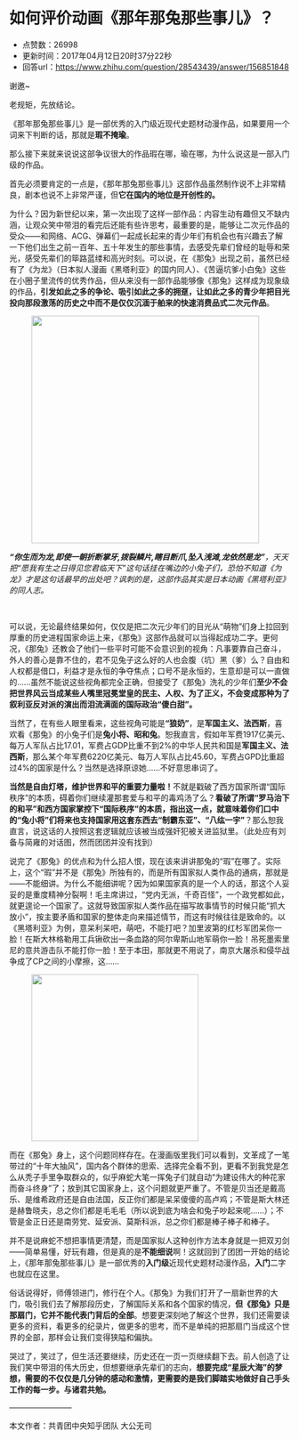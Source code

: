 # 如何评价动画《那年那兔那些事儿》？
- 点赞数：26998
- 更新时间：2017年04月12日20时37分22秒
- 回答url：https://www.zhihu.com/question/28543439/answer/156851848
<body>
 <p data-pid="KEqXq5G-">谢邀~</p>
 <p data-pid="ovx9FjZ6">老规矩，先放结论。</p>
 <p data-pid="jnuY1u-a">《那年那兔那些事儿》是一部优秀的入门级近现代史题材动漫作品，如果要用一个词来下判断的话，那就是<b>瑕不掩瑜</b>。</p>
 <p data-pid="zeLA8dMf">那么接下来就来说说这部争议很大的作品瑕在哪，瑜在哪，为什么说这是一部入门级的作品。</p>
 <p data-pid="OCm4BVvS">首先必须要肯定的一点是，《那年那兔那些事儿》这部作品虽然制作说不上非常精良，剧本也说不上非常严谨，但<b>它在国内的地位是开创性的。</b></p>
 <p data-pid="CSE1irr6">为什么？因为新世纪以来，第一次出现了这样一部作品：内容生动有趣但又不缺内涵，让观众笑中带泪的看完后还能有些许思考，最重要的是，能够让二次元作品的受众——和网络、ACG、弹幕们一起成长起来的青少年们有机会也有兴趣去了解一下他们出生之前一百年、五十年发生的那些事情，去感受先辈们曾经的耻辱和荣光，感受先辈们的筚路蓝缕和高光时刻。可以说，在《那兔》出现之前，虽然已经有了《为龙》（日本拟人漫画《黑塔利亚》的国内同人）、《苦逼坑爹小白兔》这些在小圈子里流传的优秀作品，但从来没有一部作品能够像《那兔》这样成为现象级的作品，<b>引发如此之多的争论、吸引如此之多的拥趸，让如此之多的青少年把目光投向那段激荡的历史之中而不是仅仅沉湎于舶来的快速消费品式二次元作品</b>。</p>
 <figure>
  <img src="https://picx.zhimg.com/50/v2-653cefebfe38032987d8b1bf047be78c_720w.jpg?source=1940ef5c" data-rawwidth="409" data-rawheight="276" data-original-token="v2-653cefebfe38032987d8b1bf047be78c" class="content_image" width="409">
 </figure>
 <p data-pid="lore_4Ri"><i><b>“你生而为龙,即使一朝折断掌牙,拨裂鳞片,瞎目断爪,坠入浅滩,龙依然是龙”</b>，天天把“愿我有生之日得见您君临天下”这句话挂在嘴边的小兔子们，恐怕不知道《为龙》才是这句话最早的出处吧？讽刺的是，这部作品其实是日本动画《黑塔利亚》的同人志。</i></p>
 <br>
 <p data-pid="R2gdQwj4">可以说，无论最终结果如何，仅仅是把二次元少年们的目光从“萌物”们身上拉回到厚重的历史进程国家命运上来，《那兔》这部作品就可以当得起成功二字。更何况，《那兔》还教会了他们一些平时可能不会意识到的视角：凡事要靠自己奋斗，外人的善心是靠不住的，君不见兔子这么好的人也会腹（坑）黑（爹）么？自由和人权都是借口，利益才是永恒的争夺焦点；口号不是永恒的，生意却是可以一直做的……虽然不能说这些视角都完全正确，但接受了《那兔》洗礼的少年们<b>至少不会把世界风云当成某些人嘴里冠冕堂皇的民主、人权、为了正义，不会变成那种为了叙利亚反对派的演出而泪流满面的国际政治“傻白甜”。</b></p>
 <p data-pid="-4nAXCoJ">当然了，在有些人眼里看来，这些视角可能是<b>“狼奶”</b>，是<b>军国主义、法西斯</b>，喜欢看《那兔》的小兔子们是<b>兔小将、昭和兔</b>。恕我直言，假如年军费1917亿美元、每万人军队占比17.01，军费占GDP比重不到2%的中华人民共和国是<b>军国主义、法西斯</b>，那么某个年军费6220亿美元、每万人军队占比45.60，军费占GPD比重超过4%的国家是什么？当然是选择原谅她……不好意思串词了。</p>
 <p data-pid="HHTbodoZ"><b>当然是自由灯塔，维护世界和平的重要力量啦！</b>不就是戳破了西方国家所谓“国际秩序”的本质，碍着你们继续灌那套爱与和平的毒鸡汤了么？<b>看破了所谓“罗马治下的和平”和西方国家掌控下“国际秩序”的本质，指出这一点，就意味着你们口中的“兔小将”们将来也支持国家用这套东西去“制霸东亚”、“八纮一宇”</b>？那么恕我直言，说这话的人按照这套逻辑就应该被当成强奸犯被关进监狱里。（此处应有刘备与简雍的对话图，然而团团并没有找到）</p>
 <p data-pid="emhgTr6_">说完了《那兔》的优点和为什么招人恨，现在该来讲讲那兔的“瑕”在哪了。实际上，这个“瑕”并不是《那兔》所独有的，而是所有国家拟人类作品的通病，那就是——不能细讲。为什么不能细讲呢？因为如果国家真的是一个人的话，那这个人妥妥的是重度精神分裂啊！毛主席讲过，“党内无派，千奇百怪”，一个政党都如此，就更遑论一个国家了。这就导致国家拟人类作品在描写故事情节的时候只能“抓大放小”，按主要矛盾和国家的整体走向来描述情节，而这有时候往往是致命的。以《黑塔利亚》为例，意呆利呆吧，萌吧，不能打吧？加里波第的红杉军团呆你一脸！在斯大林格勒用工兵锹砍出一条血路的阿尔卑斯山地军萌你一脸！吊死墨索里尼的意共游击队不能打你一脸！至于本田，那就更不用说了，南京大屠杀和侵华战争成了CP之间的小摩擦，这……</p>
 <figure>
  <img src="https://pic1.zhimg.com/50/v2-b69ab2cfa58e1c5a21bbd332a9c2386d_720w.jpg?source=1940ef5c" data-rawwidth="300" data-rawheight="300" data-original-token="v2-b69ab2cfa58e1c5a21bbd332a9c2386d" class="content_image" width="300">
 </figure>
 <p data-pid="0G4oLjN4">而在《那兔》身上，这个问题同样存在。在漫画版里我们可以看到，文革成了一笔带过的“十年大抽风”，国内各个群体的思索、选择完全看不到，更看不到我党是怎么从秃子手里争取群众的，似乎麻蛇大笔一挥兔子们就自动“为建设伟大的种花家而奋斗终身”了；放到其它国家身上，这个问题就更严重了。不管是贝当还是戴高乐、是维希政府还是自由法国，反正你们都是呆呆傻傻的高卢鸡；不管是斯大林还是赫鲁晓夫，总之你们都是毛毛毛（所以说到底为啥会和兔子吵起来呢……）；不管是金正日还是南劳党、延安派、莫斯科派，总之你们都是棒子棒子和棒子。</p>
 <p data-pid="g6mhfaxq">并不是说麻蛇不想把事情更清楚，而是国家拟人这种创作方法本身就是一把双刃剑——简单易懂，好玩有趣，但是真的是<b>不能细说</b>啊！这就回到了团团一开始的结论上，《那年那兔那些事儿》是一部优秀的<b>入门级</b>近现代史题材动漫作品，<b>入门</b>二字也就应在这里。</p>
 <p data-pid="gTrTBqE8">俗话说得好，师傅领进门，修行在个人。《那兔》为我们打开了一扇新世界的大门，吸引我们去了解那段历史，了解国际关系和各个国家的情况，<b>但《那兔》只是那扇门，它并不能代表门背后的全部</b>。想要更深刻地了解这个世界，我们还需要读更多的资料，看更多的纪录片，做更多的思考，而不是单纯的把那扇门当成这个世界的全部，那样会让我们变得狭隘和偏执。</p>
 <p data-pid="qxW6t7iQ">哭过了，笑过了，但生活还要继续，历史还在一页一页继续翻下去。前人创造了让我们笑中带泪的伟大历史，但想要继承先辈们的志向，<b>想要完成“星辰大海”的梦想，需要的不仅仅是几分钟的感动和激情，更需要的是我们脚踏实地做好自己手头工作的每一步。与诸君共勉。</b></p>
 <p data-pid="ecvShsFy">————————</p>
 <p data-pid="U-VJKHXM">本文作者：共青团中央知乎团队 大公无司</p>
</body>